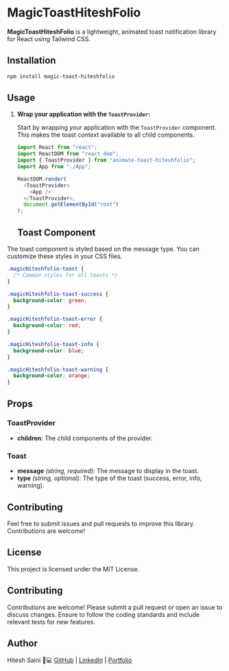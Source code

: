 # MagicToastHiteshFolio

**MagicToastHiteshFolio** is a lightweight, animated toast notification library for React using Tailwind CSS.

## Installation

```bash
npm install magic-toast-hiteshfolio
```

## Usage

1. **Wrap your application with the `ToastProvider`:**

   Start by wrapping your application with the `ToastProvider` component. This makes the toast context available to all child components.

   ```javascript
   import React from "react";
   import ReactDOM from "react-dom";
   import { ToastProvider } from "animate-toast-hiteshfolio";
   import App from "./App";

   ReactDOM.render(
     <ToastProvider>
       <App />
     </ToastProvider>,
     document.getElementById("root")
   );
   ```


   ## Toast Component

The toast component is styled based on the message type. You can customize these styles in your CSS files.

```css
.magicHiteshfolio-toast {
  /* Common styles for all toasts */
}

.magicHiteshfolio-toast-success {
  background-color: green;
}

.magicHiteshfolio-toast-error {
  background-color: red;
}

.magicHiteshfolio-toast-info {
  background-color: blue;
}

.magicHiteshfolio-toast-warning {
  background-color: orange;
}
```

## Props

### ToastProvider
- **children**: The child components of the provider.

### Toast
- **message** *(string, required)*: The message to display in the toast.
- **type** *(string, optional)*: The type of the toast (success, error, info, warning).

## Contributing

Feel free to submit issues and pull requests to improve this library. Contributions are welcome!

## License
This project is licensed under the MIT License.



## Contributing

Contributions are welcome! Please submit a pull request or open an issue to discuss changes. Ensure to follow the coding standards and include relevant tests for new features.

## Author
Hitesh Saini  🧩💻
[GitHub](https://github.com/hitesh09saini) | [LinkedIn](https://www.linkedin.com/in/hitesh-saini09/) | [Portfolio](https://hitesh-folio.vercel.app/) 
